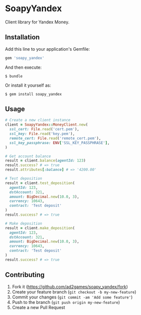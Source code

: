 # SoapyYandex

Client library for Yandex Money.

## Installation

Add this line to your application's Gemfile:

```ruby
gem 'soapy_yandex'
```

And then execute:

    $ bundle

Or install it yourself as:

    $ gem install soapy_yandex

## Usage

```ruby
# Create a new client instance
client = SoapyYandex::MoneyClient.new(
  ssl_cert: File.read('cert.pem'),
  ssl_key: File.read('key.pem'),
  remote_cert: File.read('remote_cert.pem'),
  ssl_key_passphrase: ENV['SSL_KEY_PASSPHRASE'],
)

# Get account balance
result = client.balance(agentId: 123)
result.success? # => true
result.attributes[:balance] # => '4200.00'

# Test deposition
result = client.test_deposition(
  agentId: 123,
  dstAccount: 321,
  amount: BigDecimal.new(10.0, 3),
  currency: 10643,
  contract: 'Test deposit'
)
result.success? # => true

# Make deposition
result = client.make_deposition(
  agentId: 123,
  dstAccount: 321,
  amount: BigDecimal.new(10.0, 3),
  currency: 10643,
  contract: 'Test deposit'
)
result.success? # => true
```

## Contributing

1. Fork it (https://github.com/ad2games/soapy_yandex/fork)
2. Create your feature branch (`git checkout -b my-new-feature`)
3. Commit your changes (`git commit -am 'Add some feature'`)
4. Push to the branch (`git push origin my-new-feature`)
5. Create a new Pull Request
